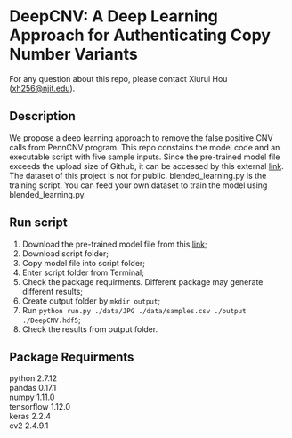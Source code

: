# DeepCNV: A Deep Learning Approach for Authenticating Copy Number Variants
For any question about this repo, please contact Xiurui Hou (xh256@njit.edu).  

## Description
We propose a deep learning approach to remove the false positive CNV calls from PennCNV program. This repo constains the model code and an executable script with five sample inputs. Since the pre-trained model file exceeds the upload size of Github, it can be accessed by this external [link](https://www.filehosting.org/file/details/886348/DeepCNV.hdf5). The dataset of this project is not for public. blended_learning.py is the training script. You can feed your own dataset to train the model using blended_learning.py.

## Run script
1. Download the pre-trained model file from this [link](https://www.filehosting.org/file/details/886348/DeepCNV.hdf5);
2. Download script folder;
3. Copy model file into script folder;
4. Enter script folder from Terminal;
5. Check the package requirments. Different package may generate different results;
6. Create output folder by ```mkdir output```;
7. Run ```python run.py ./data/JPG ./data/samples.csv ./output ./DeepCNV.hdf5```;
8. Check the results from output folder.

## Package Requirments
python  2.7.12  
pandas  0.17.1  
numpy  1.11.0  
tensorflow  1.12.0  
keras  2.2.4  
cv2  2.4.9.1  

